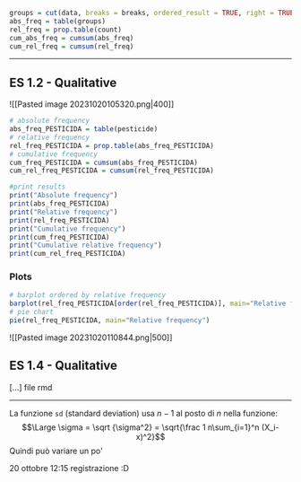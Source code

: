 

```r
groups = cut(data, breaks = breaks, ordered_result = TRUE, right = TRUE)     # raggruppa dati in base a 'breaks'
abs_freq = table(groups)                                                     # frequenza assoluta
rel_freq = prop.table(count)                                                 # frequenza relativa
cum_abs_freq = cumsum(abs_freq)                                              # frequenza assoluta cumulata
cum_rel_freq = cumsum(rel_freq)                                              # frequenza relativa cumulata
```


---
## ES 1.2 - Qualitative

![[Pasted image 20231020105320.png|400]]
```r
# absolute frequency
abs_freq_PESTICIDA = table(pesticide)
# relative frequency
rel_freq_PESTICIDA = prop.table(abs_freq_PESTICIDA)
# cumulative frequency
cum_freq_PESTICIDA = cumsum(abs_freq_PESTICIDA)
cum_rel_freq_PESTICIDA = cumsum(rel_freq_PESTICIDA)

#print results
print("Absolute frequency")
print(abs_freq_PESTICIDA)
print("Relative frequency")
print(rel_freq_PESTICIDA)
print("Cumulative frequency")
print(cum_freq_PESTICIDA)
print("Cumulative relative frequency")
print(cum_rel_freq_PESTICIDA)
```
### Plots
```r
# barplot ordered by relative frequency
barplot(rel_freq_PESTICIDA[order(rel_freq_PESTICIDA)], main="Relative frequency", xlab="pesticida", ylab="Relative frequency")
# pie chart
pie(rel_freq_PESTICIDA, main="Relative frequency")
```
![[Pasted image 20231020110844.png|500]]

## ES 1.4 - Qualitative
[...] file rmd 

---
La funzione `sd` (standard deviation) usa $n-1$ al posto di $n$ nella funzione: $$\Large \sigma = \sqrt  {\sigma^2} = \sqrt{\frac 1 n\sum_{i=1}^n (X_i-x)^2}$$ Quindi può variare un po'

20 ottobre 12:15 registrazione :D